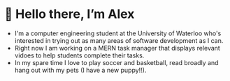 # 👋 Hello there, I’m Alex
- I'm a computer engineering student at the University of Waterloo who's interested in trying out as many areas of software development as I can.
- Right now I am working on a MERN task manager that displays relevant vidoes to help students complete their tasks. 
- In my spare time I love to play soccer and basketball, read broadly and hang out with my pets (I have a new puppy!!). 

<!---
alexcholmsky/alexcholmsky is a ✨ special ✨ repository because its `README.md` (this file) appears on your GitHub profile.
You can click the Preview link to take a look at your changes.
--->
